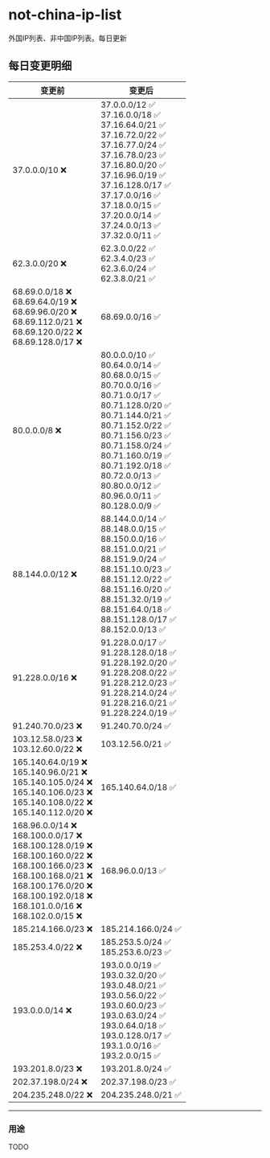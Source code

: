 # not-china-ip-list
外国IP列表、非中国IP列表。每日更新

每日变更明细
--------------------
|  变更前   | 变更后 |
|  ----  | ----  |
|  37.0.0.0/10 :x:  | 37.0.0.0/12 :white_check_mark: <br> 37.16.0.0/18 :white_check_mark: <br> 37.16.64.0/21 :white_check_mark: <br> 37.16.72.0/22 :white_check_mark: <br> 37.16.77.0/24 :white_check_mark: <br> 37.16.78.0/23 :white_check_mark: <br> 37.16.80.0/20 :white_check_mark: <br> 37.16.96.0/19 :white_check_mark: <br> 37.16.128.0/17 :white_check_mark: <br> 37.17.0.0/16 :white_check_mark: <br> 37.18.0.0/15 :white_check_mark: <br> 37.20.0.0/14 :white_check_mark: <br> 37.24.0.0/13 :white_check_mark: <br> 37.32.0.0/11 :white_check_mark: <br>  | 
|  62.3.0.0/20 :x:  | 62.3.0.0/22 :white_check_mark: <br> 62.3.4.0/23 :white_check_mark: <br> 62.3.6.0/24 :white_check_mark: <br> 62.3.8.0/21 :white_check_mark: <br>  | 
|  68.69.0.0/18 :x: <br> 68.69.64.0/19 :x: <br> 68.69.96.0/20 :x: <br> 68.69.112.0/21 :x: <br> 68.69.120.0/22 :x: <br> 68.69.128.0/17 :x: <br> | 68.69.0.0/16 :white_check_mark: | 
|  80.0.0.0/8 :x:  | 80.0.0.0/10 :white_check_mark: <br> 80.64.0.0/14 :white_check_mark: <br> 80.68.0.0/15 :white_check_mark: <br> 80.70.0.0/16 :white_check_mark: <br> 80.71.0.0/17 :white_check_mark: <br> 80.71.128.0/20 :white_check_mark: <br> 80.71.144.0/21 :white_check_mark: <br> 80.71.152.0/22 :white_check_mark: <br> 80.71.156.0/23 :white_check_mark: <br> 80.71.158.0/24 :white_check_mark: <br> 80.71.160.0/19 :white_check_mark: <br> 80.71.192.0/18 :white_check_mark: <br> 80.72.0.0/13 :white_check_mark: <br> 80.80.0.0/12 :white_check_mark: <br> 80.96.0.0/11 :white_check_mark: <br> 80.128.0.0/9 :white_check_mark: <br>  | 
|  88.144.0.0/12 :x:  | 88.144.0.0/14 :white_check_mark: <br> 88.148.0.0/15 :white_check_mark: <br> 88.150.0.0/16 :white_check_mark: <br> 88.151.0.0/21 :white_check_mark: <br> 88.151.9.0/24 :white_check_mark: <br> 88.151.10.0/23 :white_check_mark: <br> 88.151.12.0/22 :white_check_mark: <br> 88.151.16.0/20 :white_check_mark: <br> 88.151.32.0/19 :white_check_mark: <br> 88.151.64.0/18 :white_check_mark: <br> 88.151.128.0/17 :white_check_mark: <br> 88.152.0.0/13 :white_check_mark: <br>  | 
|  91.228.0.0/16 :x:  | 91.228.0.0/17 :white_check_mark: <br> 91.228.128.0/18 :white_check_mark: <br> 91.228.192.0/20 :white_check_mark: <br> 91.228.208.0/22 :white_check_mark: <br> 91.228.212.0/23 :white_check_mark: <br> 91.228.214.0/24 :white_check_mark: <br> 91.228.216.0/21 :white_check_mark: <br> 91.228.224.0/19 :white_check_mark: <br>  | 
|  91.240.70.0/23 :x:  | 91.240.70.0/24 :white_check_mark: | 
|  103.12.58.0/23 :x: <br> 103.12.60.0/22 :x: <br> | 103.12.56.0/21 :white_check_mark: | 
|  165.140.64.0/19 :x: <br> 165.140.96.0/21 :x: <br> 165.140.105.0/24 :x: <br> 165.140.106.0/23 :x: <br> 165.140.108.0/22 :x: <br> 165.140.112.0/20 :x: <br> | 165.140.64.0/18 :white_check_mark: | 
|  168.96.0.0/14 :x: <br> 168.100.0.0/17 :x: <br> 168.100.128.0/19 :x: <br> 168.100.160.0/22 :x: <br> 168.100.166.0/23 :x: <br> 168.100.168.0/21 :x: <br> 168.100.176.0/20 :x: <br> 168.100.192.0/18 :x: <br> 168.101.0.0/16 :x: <br> 168.102.0.0/15 :x: <br> | 168.96.0.0/13 :white_check_mark: | 
|  185.214.166.0/23 :x:  | 185.214.166.0/24 :white_check_mark: | 
|  185.253.4.0/22 :x:  | 185.253.5.0/24 :white_check_mark: <br> 185.253.6.0/23 :white_check_mark: <br>  | 
|  193.0.0.0/14 :x:  | 193.0.0.0/19 :white_check_mark: <br> 193.0.32.0/20 :white_check_mark: <br> 193.0.48.0/21 :white_check_mark: <br> 193.0.56.0/22 :white_check_mark: <br> 193.0.60.0/23 :white_check_mark: <br> 193.0.63.0/24 :white_check_mark: <br> 193.0.64.0/18 :white_check_mark: <br> 193.0.128.0/17 :white_check_mark: <br> 193.1.0.0/16 :white_check_mark: <br> 193.2.0.0/15 :white_check_mark: <br>  | 
|  193.201.8.0/23 :x:  | 193.201.8.0/24 :white_check_mark: | 
|  202.37.198.0/24 :x:  | 202.37.198.0/23 :white_check_mark: | 
|  204.235.248.0/22 :x:  | 204.235.248.0/21 :white_check_mark: | 

--------------------
### 用途
TODO
